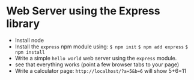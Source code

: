 # Web Server using the Express library

* Install node
* Install the `express` npm module using:
    `$ npm init`
    `$ npm add express`
    `$ npm install`
* Write a simple `hello world` web server using the `express` module.
* see that everything works (point a few browser tabs to your page)
* Write a calculator page:
	`http://localhost/?a=5&b=6`
	will show 5+6=11
